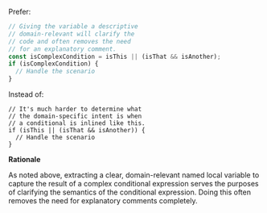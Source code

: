 Prefer:

```js
// Giving the variable a descriptive
// domain-relevant will clarify the
// code and often removes the need
// for an explanatory comment.
const isComplexCondition = isThis || (isThat && isAnother);
if (isComplexCondition) {
  // Handle the scenario
}
```

Instead of:

```js.avoid
// It's much harder to determine what
// the domain-specific intent is when
// a conditional is inlined like this.
if (isThis || (isThat && isAnother)) {
  // Handle the scenario
}
```

**Rationale**

As noted above, extracting a clear, domain-relevant named local variable to capture the result of a complex conditional expression serves the purposes of clarifying the semantics of the conditional expression. Doing this often removes the need for explanatory comments completely.
